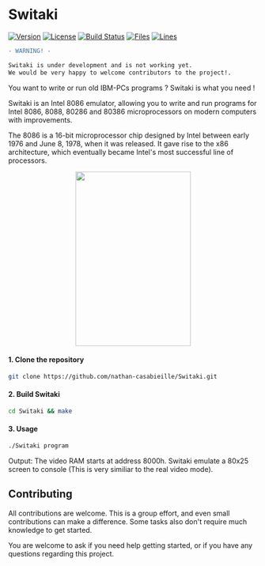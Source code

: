 # Switaki

[![Version](https://img.shields.io/badge/alpha-v0.1-red)](https://github.com/nathan-casabieille/Switaki)
[![License](https://img.shields.io/badge/license-GPL-yellowgreen)](https://github.com/nathan-casabieille/Switaki)
[![Build Status](https://travis-ci.org/nathan-casabieille/Switaki.svg?branch=master)](https://travis-ci.org/nathan-casabieille/Switaki)
[![Files](https://tokei.rs/b1/github/nathan-casabieille/Switaki?category=files)](https://github.com/nathan-casabieille/Switaki)
[![Lines](https://tokei.rs/b1/github/nathan-casabieille/Switaki?category=lines)](https://github.com/nathan-casabieille/Switaki)


```diff
- WARNING! -

Switaki is under development and is not working yet.
We would be very happy to welcome contributors to the project!.
```

You want to write or run old IBM-PCs programs ? Switaki is what you need !

Switaki is an Intel 8086 emulator, allowing you to write and run programs for Intel 8086, 8088, 80286 and 80386 microprocessors on modern computers with improvements.

The 8086 is a 16-bit microprocessor chip designed by Intel between early 1976 and June 8, 1978, when it was released. It gave rise to the x86 architecture, which eventually became Intel's most successful line of processors.

<p align="center">
    <img src="https://upload.wikimedia.org/wikipedia/commons/thumb/d/dc/Intel_8086_pinout.svg/800px-Intel_8086_pinout.svg.png" width="233" height="353"/>
</p>

#### 1. Clone the repository

```bash
git clone https://github.com/nathan-casabieille/Switaki.git
```

#### 2. Build Switaki

```bash
cd Switaki && make
```

#### 3. Usage

```bash
./Switaki program
```

Output: The video RAM starts at address 8000h. Switaki emulate a 80x25 screen to console (This is very similiar to the real video mode).

## Contributing

All contributions are welcome. This is a group effort, and even small contributions can make a difference.
Some tasks also don't require much knowledge to get started.

You are welcome to ask if you need help getting started, or if you have any questions regarding this project.
